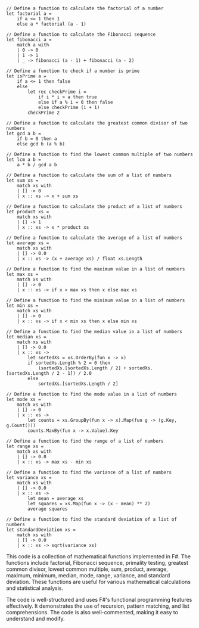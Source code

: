 ```f#

// Define a function to calculate the factorial of a number
let factorial a =
    if a <= 1 then 1
    else a * factorial (a - 1)

// Define a function to calculate the Fibonacci sequence
let fibonacci a =
    match a with
    | 0 -> 0
    | 1 -> 1
    | _ -> fibonacci (a - 1) + fibonacci (a - 2)

// Define a function to check if a number is prime
let isPrime a =
    if a <= 1 then false
    else
        let rec checkPrime i =
            if i * i > a then true
            else if a % i = 0 then false
            else checkPrime (i + 1)
        checkPrime 2

// Define a function to calculate the greatest common divisor of two numbers
let gcd a b =
    if b = 0 then a
    else gcd b (a % b)

// Define a function to find the lowest common multiple of two numbers
let lcm a b =
    a * b / gcd a b

// Define a function to calculate the sum of a list of numbers
let sum xs =
    match xs with
    | [] -> 0
    | x :: xs -> x + sum xs

// Define a function to calculate the product of a list of numbers
let product xs =
    match xs with
    | [] -> 1
    | x :: xs -> x * product xs

// Define a function to calculate the average of a list of numbers
let average xs =
    match xs with
    | [] -> 0.0
    | x :: xs -> (x + average xs) / float xs.Length

// Define a function to find the maximum value in a list of numbers
let max xs =
    match xs with
    | [] -> 0
    | x :: xs -> if x > max xs then x else max xs

// Define a function to find the minimum value in a list of numbers
let min xs =
    match xs with
    | [] -> 0
    | x :: xs -> if x < min xs then x else min xs

// Define a function to find the median value in a list of numbers
let median xs =
    match xs with
    | [] -> 0.0
    | x :: xs ->
        let sortedXs = xs.OrderBy(fun x -> x)
        if sortedXs.Length % 2 = 0 then
            (sortedXs.[sortedXs.Length / 2] + sortedXs.[sortedXs.Length / 2 - 1]) / 2.0
        else
            sortedXs.[sortedXs.Length / 2]

// Define a function to find the mode value in a list of numbers
let mode xs =
    match xs with
    | [] -> 0
    | x :: xs ->
        let counts = xs.GroupBy(fun x -> x).Map(fun g -> (g.Key, g.Count()))
        counts.MaxBy(fun x -> x.Value).Key

// Define a function to find the range of a list of numbers
let range xs =
    match xs with
    | [] -> 0.0
    | x :: xs -> max xs - min xs

// Define a function to find the variance of a list of numbers
let variance xs =
    match xs with
    | [] -> 0.0
    | x :: xs ->
        let mean = average xs
        let squares = xs.Map(fun x -> (x - mean) ** 2)
        average squares

// Define a function to find the standard deviation of a list of numbers
let standardDeviation xs =
    match xs with
    | [] -> 0.0
    | x :: xs -> sqrt(variance xs)

```

This code is a collection of mathematical functions implemented in F#. The functions include factorial, Fibonacci sequence, primality testing, greatest common divisor, lowest common multiple, sum, product, average, maximum, minimum, median, mode, range, variance, and standard deviation. These functions are useful for various mathematical calculations and statistical analysis.

The code is well-structured and uses F#'s functional programming features effectively. It demonstrates the use of recursion, pattern matching, and list comprehensions. The code is also well-commented, making it easy to understand and modify.